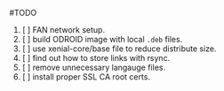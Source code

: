 #TODO

1. [ ] FAN network setup.  
2. [ ] build ODROID image with local `.deb` files.  
3. [ ] use xenial-core/base file to reduce distribute size.  
4. [ ] find out how to store links with rsync.  
5. [ ] remove unnecessary langauge files.  
6. [ ] install proper SSL CA root certs.  
